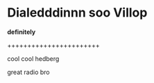 Dialedddinnn soo Villop
=======================

**definitely**

+++++++++++++++++++++++

cool cool
hedberg


great radio bro
